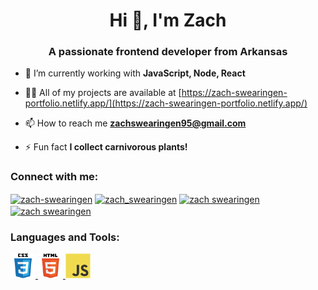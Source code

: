 <h1 align="center">Hi 👋, I'm Zach</h1>
<h3 align="center">A passionate frontend developer from Arkansas</h3>

- 🌱 I’m currently working with **JavaScript, Node, React**

- 👨‍💻 All of my projects are available at [https://zach-swearingen-portfolio.netlify.app/](https://zach-swearingen-portfolio.netlify.app/)

- 📫 How to reach me **zachswearingen95@gmail.com**

- ⚡ Fun fact **I collect carnivorous plants!**

<h3 align="left">Connect with me:</h3>
<p align="left">
<a href="https://codepen.io/zach-swearingen" target="blank"><img align="center" src="https://raw.githubusercontent.com/rahuldkjain/github-profile-readme-generator/master/src/images/icons/Social/codepen.svg" alt="zach-swearingen" height="30" width="40" /></a>
<a href="https://twitter.com/zach_swearingen" target="blank"><img align="center" src="https://raw.githubusercontent.com/rahuldkjain/github-profile-readme-generator/master/src/images/icons/Social/twitter.svg" alt="zach_swearingen" height="30" width="40" /></a>
<a href="https://linkedin.com/in/zach swearingen" target="blank"><img align="center" src="https://raw.githubusercontent.com/rahuldkjain/github-profile-readme-generator/master/src/images/icons/Social/linked-in-alt.svg" alt="zach swearingen" height="30" width="40" /></a>
<a href="https://fb.com/zach swearingen" target="blank"><img align="center" src="https://raw.githubusercontent.com/rahuldkjain/github-profile-readme-generator/master/src/images/icons/Social/facebook.svg" alt="zach swearingen" height="30" width="40" /></a>
</p>

<h3 align="left">Languages and Tools:</h3>
<p align="left"> <a href="https://www.w3schools.com/css/" target="_blank" rel="noreferrer"> <img src="https://raw.githubusercontent.com/devicons/devicon/master/icons/css3/css3-original-wordmark.svg" alt="css3" width="40" height="40"/> </a> <a href="https://www.w3.org/html/" target="_blank" rel="noreferrer"> <img src="https://raw.githubusercontent.com/devicons/devicon/master/icons/html5/html5-original-wordmark.svg" alt="html5" width="40" height="40"/> </a> <a href="https://developer.mozilla.org/en-US/docs/Web/JavaScript" target="_blank" rel="noreferrer"> <img src="https://raw.githubusercontent.com/devicons/devicon/master/icons/javascript/javascript-original.svg" alt="javascript" width="40" height="40"/> </a> </p>
